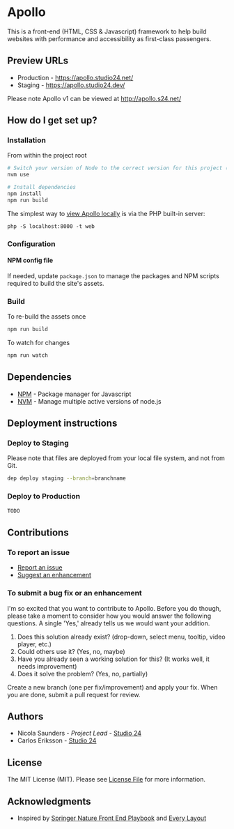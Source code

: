 # Apollo

This is a front-end (HTML, CSS & Javascript) framework to help build websites with performance and accessibility as first-class passengers.

## Preview URLs

* Production - https://apollo.studio24.net/ 
* Staging - https://apollo.studio24.dev/

Please note Apollo v1 can be viewed at http://apollo.s24.net/

## How do I get set up?

### Installation
From within the project root
```bash
# Switch your version of Node to the correct version for this project (see .nvmrc)
nvm use

# Install dependencies
npm install
npm run build
```

The simplest way to [view Apollo locally](http://localhost:8000/) is via the PHP built-in server:

```
php -S localhost:8000 -t web
```

### Configuration

#### NPM config file

If needed, update `package.json` to manage the packages and NPM scripts required to build the site's assets.

### Build

To re-build the assets once

```bash
npm run build
```

To watch for changes

```bash
npm run watch
```

## Dependencies

- [NPM](https://www.npmjs.com/) - Package manager for Javascript
- [NVM](https://github.com/creationix/nvm) - Manage multiple active versions of node.js

## Deployment instructions

### Deploy to Staging

Please note that files are deployed from your local file system, and not from Git.

````bash
dep deploy staging --branch=branchname
````

### Deploy to Production

````bash
TODO
````

## Contributions

### To report an issue

* [Report an issue](https://github.com/studio24/apollo/issues/new?labels=bug)
* [Suggest an enhancement](https://github.com/studio24/apollo/issues/new?labels=enhancement) 

### To submit a bug fix or an enhancement

I'm so excited that you want to contribute to Apollo. Before you do though, please take a moment to consider how you 
would answer the following questions. A single 'Yes,' already tells us we would want your addition.

1. Does this solution already exist? (drop-down, select menu, tooltip, video player, etc.)
2. Could others use it? (Yes, no, maybe)
3. Have you already seen a working solution for this? (It works well, it needs improvement)
4. Does it solve the problem? (Yes, no, partially)

Create a new branch (one per fix/improvement) and apply your fix. When you are done, submit a pull request for review.

## Authors

* Nicola Saunders - _Project Lead_ - [Studio 24](https://www.studio24.net/)
* Carlos Eriksson - [Studio 24](https://www.studio24.net/)

## License

The MIT License (MIT). Please see [License File](LICENSE) for more information.

[LICENSE]: ./LICENSE
[license-badge]: https://img.shields.io/badge/license-MIT-blue.svg

## Acknowledgments

* Inspired by [Springer Nature Front End Playbook](https://github.com/springernature/frontend-playbook) and [Every Layout](https://every-layout.dev/)
